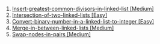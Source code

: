 1. [Insert-greatest-common-divisors-in-linked-list [Medium]](https://leetcode.com/problems/insert-greatest-common-divisors-in-linked-list/description/)
2. [Intersection-of-two-linked-lists [Easy]](https://leetcode.com/problems/intersection-of-two-linked-lists/description/)
3. [Convert-binary-number-in-a-linked-list-to-integer [Easy]](https://leetcode.com/problems/convert-binary-number-in-a-linked-list-to-integer/description/)
4. [Merge-in-between-linked-lists [Medium]](https://leetcode.com/problems/merge-in-between-linked-lists/description/)
5. [Swap-nodes-in-pairs [Medium]](https://leetcode.com/problems/swap-nodes-in-pairs/description/)